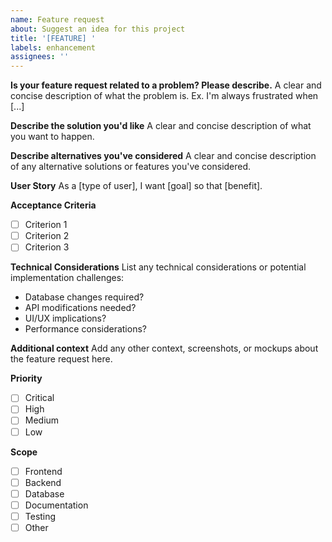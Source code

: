 ```yaml
---
name: Feature request
about: Suggest an idea for this project
title: '[FEATURE] '
labels: enhancement
assignees: ''
---
```


**Is your feature request related to a problem? Please describe.**
A clear and concise description of what the problem is. Ex. I'm always frustrated when [...]

**Describe the solution you'd like**
A clear and concise description of what you want to happen.

**Describe alternatives you've considered**
A clear and concise description of any alternative solutions or features you've considered.

**User Story**
As a [type of user], I want [goal] so that [benefit].

**Acceptance Criteria**
- [ ] Criterion 1
- [ ] Criterion 2
- [ ] Criterion 3

**Technical Considerations**
List any technical considerations or potential implementation challenges:
- Database changes required?
- API modifications needed?
- UI/UX implications?
- Performance considerations?

**Additional context**
Add any other context, screenshots, or mockups about the feature request here.

**Priority**
- [ ] Critical
- [ ] High
- [ ] Medium
- [ ] Low

**Scope**
- [ ] Frontend
- [ ] Backend
- [ ] Database
- [ ] Documentation
- [ ] Testing
- [ ] Other 